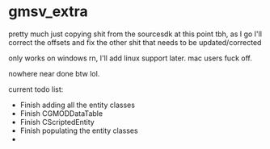 # gmsv_extra

pretty much just copying shit from the sourcesdk at this point tbh, as I go I'll correct the offsets and fix the other shit that needs to be updated/corrected 


only works on windows rn, I'll add linux support later.  mac users fuck off.


nowhere near done btw lol.


current todo list:
- Finish adding all the entity classes
- Finish CGMODDataTable
- Finish CScriptedEntity
- Finish populating the entity classes
- 
